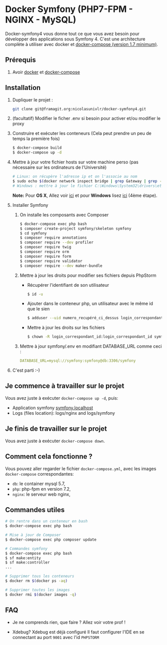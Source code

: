 # Docker Symfony (PHP7-FPM - NGINX - MySQL)

Docker-symfony4 vous donne tout ce que vous avez besoin pour développer des applications sous Symfony 4.
C'est une architecture complète à utiliser avec docker et [docker-compose (version 1.7 minimum)](https://docs.docker.com/compose/).

## Prérequis

1. Avoir [docker](https://docs.docker.com/install/) et [docker-compose](https://docs.docker.com/compose/install/#install-compose)


## Installation

1. Dupliquer le projet :
    ```bash
    git clone git@framagit.org:nicolasunivlr/docker-symfony4.git
    ```

2. (facultatif) Modifier le ficher .env si besoin pour activer et/ou modifier le proxy


3. Construire et exécuter les conteneurs (Cela peut prendre un peu de temps la première fois)

    ```bash
    $ docker-compose build
    $ docker-compose up -d
    ```

4. Mettre à jour votre fichier hosts sur votre machine perso (pas nécessaire sur les ordinateurs de l'Université)

    ```bash
    # Linux: on récupère l'adresse ip et on l'associe au nom
    $ sudo echo $(docker network inspect bridge | grep Gateway | grep -o -E '[0-9\.]+') "symfony.localhost" >> /etc/hosts
    # Windows : mettre à jour le fichier C:\Windows\System32\drivers\etc\hosts
    ```

    **Note:** Pour **OS X**, Allez voir [ici](https://docs.docker.com/docker-for-mac/networking/) et pour **Windows** lisez [ici](https://docs.docker.com/docker-for-windows/#/step-4-explore-the-application-and-run-examples) (4ème étape).

5. Installer Symfony
    1. On installe les composants avec Composer

        ```bash
        $ docker-compose exec php bash
        $ composer create-project symfony/skeleton symfony
        $ cd symfony
        $ composer require annotations
        $ composer require --dev profiler
        $ composer require twig
        $ composer require orm
        $ composer require form
        $ composer require validator
        $ composer require --dev maker-bundle
        ```
    
    2. Mettre à jour les droits pour modifier ses fichiers depuis PhpStorm
        - Récupérer l'identifiant de son utilisateur
        
            ```bash
            $ id -u
            ```
        - Ajouter dans le conteneur php, un utilisateur avec le même id que le sien
        
            ```bash
            $ adduser --uid numero_recupéré_ci_dessus login_correspondant_id
            ```
        - Mettre à jour les droits sur les fichiers
        
            ```bash
            $ chown -R login_correspondant_id:login_correspondant_id symfony
            ```

    3. Mettre à jour symfony/.env en modifiant DATABASE_URL comme ceci :

        ```yml
        DATABASE_URL=mysql://symfony:symfony@db:3306/symfony
        ```

6. C'est parti :-)

## Je commence à travailler sur le projet

Vous avez juste à exécuter `docker-compose up -d`, puis:

* Application symfony [symfony.localhost](http://symfony.localhost)
* Logs (files location): logs/nginx and logs/symfony

## Je finis de travailler sur le projet
Vous avez juste à exécuter `docker-compose down`.

## Comment cela fonctionne ?

Vous pouvez aller regarder le fichier `docker-compose.yml`, avec les images `docker-compose` correspondantes:

* `db`: le container mysql 5.7,
* `php`: php-fpm en version 7.2,
* `nginx`: le serveur web nginx,

## Commandes utiles


```bash
# On rentre dans un conteneur en bash
$ docker-compose exec php bash

# Mise à jour de Composer
$ docker-compose exec php composer update

# Commandes symfony
$ docker-compose exec php bash
$ sf make:entity
$ sf make:controller
...

# Supprimer tous les conteneurs 
$ docker rm $(docker ps -aq)

# Supprimer toutes les images
$ docker rmi $(docker images -q)
```

## FAQ
* Je ne comprends rien, que faire ?
Allez voir votre prof !

* Xdebug?
Xdebug est déjà configuré
Il faut configurer l'IDE en se connectant au port  `9001` avec l'id `PHPSTORM`

